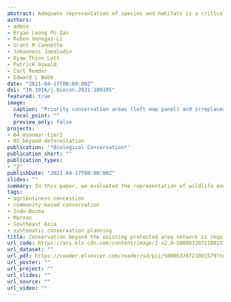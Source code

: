 ```yaml
---
abstract: Adequate representation of species and habitats is a critical aspect of an effective protected area (PA) network. Here, we evaluate the representation of focal wildlife species and forest types within the existing 11,241-km2 PA network of the Tanintharyi Region in southern Myanmar, a frontier forest landscape and global biodiversity hotspot, and use spatial prioritisation tools to identify additional priority areas for conservation outside the existing network that contribute towards meeting a 30\% representation target. Our study showed that the current configuration of the existing PA network underrepresented 32 of 60 threatened wildlife species and 6 of 8 forest types, with mangroves being the least represented. Spatial prioritisation revealed that by protecting an additional 4032 km2 (8.4\% of Tanintharyi's land area), 31\% of which were adjacent to the existing PA network, the target representation for all wildlife species and forest types can be achieved. Enhancing the effectiveness of the existing network entails modest expansion by establishing additional conservation areas through various area-based conservation strategies, specifically targeting mangrove forests. Large oil palm agribusiness concessions, however, overlapped with almost 12\% of priority conservation areas (consisting of additional areas and parts of the existing PA network), thereby competing with conservation interests. Expanding the area of representation will only succeed if the species and their habitats are adequately protected. Efforts therefore must prioritise the involvement and leadership of local communities and reflect local realities in negotiations among stakeholders.
authors:
- admin
- Bryan Leong Po Ian
- Ruben Venegas-Li
- Grant M Connette
- Johanness Jamaludin
- Kyaw Thinn Latt
- Patrick Oswald
- Carl Reeder
- Edward L Webb
date: "2021-04-17T00:00:00Z"
doi: "10.1016/j.biocon.2021.109105"
featured: true
image:
  caption: "Priority conservation areas (left map panel) and irreplaceable areas (right map panel), identified using Marxan to enhance the effectiveness of the existing protected area network. Note that planning units with very high selection frequencies (90–100%) are regarded as irreplaceable areas. Map inset (A) shows identified conservation areas within and around established protected areas by the Karen National Union; map inset (B) shows identified conservation areas over mangrove forests along the coastline of Myeik District, Tanintharyi Region. Protected areas include: (1) Tanintharyi Nature Reserve, (2) Ler Nu Htee National Park, (3) Moscos Kyun Wildlife Reserve, (4) Ta Mae Klo Herbal Forest, (5) Kser Doh Wildlife Sanctuary, (6) Tanintharyi National Park (or Lem Muh Lah Conservation Area), (7) Lenya National Park (or Lenya Reserved Forest), (8) Lampi Island Marine National Park, and (9) Pakchan Nature Reserve."
  focal_point: ""
  preview_only: false
projects:
- 04_myanmar-tier2
- 05_beyond-deforestation
publication: '*Biological Conservation*'
publication_short: ""
publication_types:
- "2"
publishDate: "2021-04-17T00:00:00Z"
slides: ""
summary: In this paper, we evaluated the representation of wildlife and forest types within protected areas. Current protected area network underrepresented wildlife species and forest types. Spatial prioritisation identified additional priority areas to meet representation targets. Modest expansion via area-based conservation strategies can enhance protected area effectiveness. Conservation efforts must prioritise involvement and leadership of local communities.
tags:
- agribusiness concession
- community-based conservation
- Indo-Burma
- Marxan
- Southeast Asia
- systematic conservation planning
title: Conservation beyond the existing protected area network is required to improve species and habitat representation in a global biodiversity hotspot
url_code: https://ars.els-cdn.com/content/image/1-s2.0-S0006320721001579-mmc1.pdf
url_dataset: ""
url_pdf: https://reader.elsevier.com/reader/sd/pii/S0006320721001579?token=DCA182E6DCC112005562DCCA84E4D473DD735170333A0F7803289B75CD0630D0EF1B2B071000A86223A46B799861F58F&originRegion=eu-west-1&originCreation=20210420053911
url_poster: ""
url_project: ""
url_slides: ""
url_source: ""
url_video: ""
---
```

<div data-badge-details="right" data-badge-type="medium-donut" data-doi="10.1016/j.biocon.2021.109105" data-hide-no-mentions="true" class="altmetric-embed"></div>

<span class="__dimensions_badge_embed__" data-doi="10.1016/j.biocon.2021.109105" data-legend="always"></span><script async src="https://badge.dimensions.ai/badge.js" charset="utf-8"></script>
